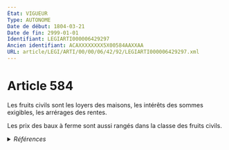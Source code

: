 ```yaml
---
État: VIGUEUR
Type: AUTONOME
Date de début: 1804-03-21
Date de fin: 2999-01-01
Identifiant: LEGIARTI000006429297
Ancien identifiant: ACAXXXXXXXX5X00584AAXXAA
URL: article/LEGI/ARTI/00/00/06/42/92/LEGIARTI000006429297.xml
---
```


<h1>Article 584</h1>

Les fruits civils sont les loyers des maisons, les intérêts des sommes
exigibles, les arrérages des rentes.<br />

Les prix des baux à ferme sont aussi rangés dans la classe des fruits civils.


<details>
  <summary><em>Références</em></summary>

  <h2>Références faites par l'article</h2>
  
  <ul>
    <li>
      CODIFICATION source Loi 1804-01-30
    </li>
    <li>
      CREATION source Loi 1804-01-30 promulguée le 9 février 1804
    </li>
  </ul>
</details>
